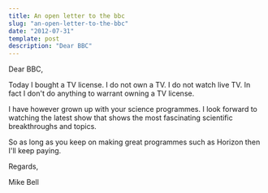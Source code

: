 ```yaml
---
title: An open letter to the bbc
slug: "an-open-letter-to-the-bbc"
date: "2012-07-31"
template: post
description: "Dear BBC"
---
```

Dear BBC,

Today I bought a TV license. I do not own a TV. I do not watch live TV. In fact I don't do anything to warrant owning a TV license.

I have however grown up with your science programmes. I look forward to watching the latest show that shows the most fascinating scientific breakthroughs and topics.

So as long as you keep on making great programmes such as Horizon then I'll keep paying.

Regards,

Mike Bell
